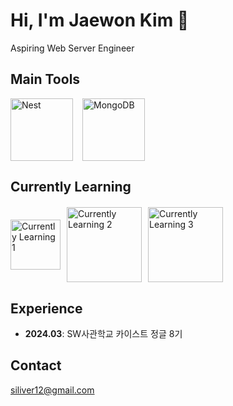 # Hi, I'm Jaewon Kim 👋
Aspiring Web Server Engineer

## Main Tools
<div style="display: flex; align-items: center;">
  <img src='https://github.com/user-attachments/assets/4f2c74d6-8d10-4c89-8c01-6ba3b09959c7' alt="Nest" width='100px' style="margin-right: 15px;">
  <img src='https://github.com/user-attachments/assets/2626b42f-2143-4144-b8d9-43c5da0c491c' alt="MongoDB" width='100px'>
</div>

## Currently Learning  
<div style="display: flex; align-items: center; margin-top: 20px;">
  <img src='https://github.com/user-attachments/assets/4fc31864-6f2f-4b1c-8b1e-8d89350cf83e' alt="Currently Learning 1" width='80px' style="margin-right: 10px;">
  <img src='https://github.com/user-attachments/assets/4a066e9a-42e8-4fb3-a7a4-23c042aee976' alt="Currently Learning 2" width='120px' style="margin-right: 10px;">
  <img src='https://github.com/user-attachments/assets/6958342f-4279-4319-b3ea-ccde261ec396' alt="Currently Learning 3" width='120px'>
</div>

## Experience
- **2024.03**: SW사관학교 카이스트 정글 8기


## Contact
[siliver12@gmail.com](mailto:siliver12@gmail.com)

<!--
**won-N-only/won-N-only** is a ✨ _special_ ✨ repository because its `README.md` (this file) appears on your GitHub profile.

Here are some ideas to get you started:

- 🔭 I’m currently working on ...
- 🌱 I’m currently learning ...
- 👯 I’m looking to collaborate on ...
- 🤔 I’m looking for help with ...
- 💬 Ask me about ...
- 📫 How to reach me: ...
- 😄 Pronouns: ...
- ⚡ Fun fact: ...
-->
